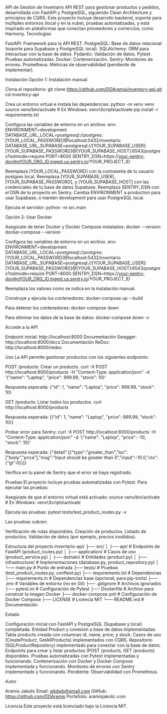 API de Gestión de Inventario
API REST para gestionar productos y pedidos, desarrollada con FastAPI y PostgreSQL, siguiendo Clean Architecture y principios de CQRS. Este proyecto incluye desarrollo backend, soporte para múltiples entornos (local y en la nube), pruebas automatizadas, y está inspirado en plataformas que conectan proveedores y comercios, como Harmony.
Tecnologías

FastAPI: Framework para la API REST.
PostgreSQL: Base de datos relacional (soporte para Supabase y PostgreSQL local).
SQLAlchemy: ORM para interactuar con la base de datos.
Pydantic: Validación de datos.
Pytest: Pruebas automatizadas.
Docker: Contenerización.
Sentry: Monitoreo de errores.
Prometheus: Métricas de observabilidad (pendiente de implementar).

Instalación
Opción 1: Instalación manual

Clona el repositorio:
git clone https://github.com/DDAramis/inventory-api.git
cd inventory-api


Crea un entorno virtual e instala las dependencias:
python -m venv venv
source venv/bin/activate  # En Windows: venv\Scripts\activate
pip install -r requirements.txt


Configura las variables de entorno en un archivo .env:
ENVIRONMENT=development
DATABASE_URL_LOCAL=postgresql://postgres:[YOUR_LOCAL_PASSWORD]@localhost:5432/inventario
DATABASE_URL_SUPABASE=postgresql://[YOUR_SUPABASE_USER]:[YOUR_SUPABASE_PASSWORD]@[YOUR_SUPABASE_HOST]:6543/postgres?sslmode=require
PORT=8000
SENTRY_DSN=https://your-sentry-dsn@oYOUR_ORG_ID.ingest.us.sentry.io/YOUR_PROJECT_ID


Reemplaza [YOUR_LOCAL_PASSWORD] con la contraseña de tu usuario postgres local.
Reemplaza [YOUR_SUPABASE_USER], [YOUR_SUPABASE_PASSWORD], y [YOUR_SUPABASE_HOST] con las credenciales de tu base de datos Supabase.
Reemplaza SENTRY_DSN con el DSN de tu proyecto en Sentry.
Cambia ENVIRONMENT a production para usar Supabase, o mantén development para usar PostgreSQL local.


Ejecuta el servidor:
python -m src.main



Opción 2: Usar Docker

Asegúrate de tener Docker y Docker Compose instalados:
docker --version
docker-compose --version


Configura las variables de entorno en un archivo .env:
ENVIRONMENT=development
DATABASE_URL_LOCAL=postgresql://postgres:[YOUR_LOCAL_PASSWORD]@localhost:5432/inventario
DATABASE_URL_SUPABASE=postgresql://[YOUR_SUPABASE_USER]:[YOUR_SUPABASE_PASSWORD]@[YOUR_SUPABASE_HOST]:6543/postgres?sslmode=require
PORT=8000
SENTRY_DSN=https://your-sentry-dsn@oYOUR_ORG_ID.ingest.us.sentry.io/YOUR_PROJECT_ID


Reemplaza los valores como se indica en la instalación manual.


Construye y ejecuta los contenedores:
docker-compose up --build


Para detener los contenedores:
docker-compose down


Para eliminar los datos de la base de datos:
docker-compose down -v



Accede a la API

Endpoint inicial: http://localhost:8000
Documentación Swagger: http://localhost:8000/docs
Documentación ReDoc: http://localhost:8000/redoc

Uso
La API permite gestionar productos con los siguientes endpoints:

POST /products: Crear un producto.
curl -X POST http://localhost:8000/products -H "Content-Type: application/json" -d '{"name": "Laptop", "price": 999.99, "stock": 10}'

Respuesta esperada:
{"id": 1, "name": "Laptop", "price": 999.99, "stock": 10}


GET /products: Listar todos los productos.
curl http://localhost:8000/products

Respuesta esperada:
[{"id": 1, "name": "Laptop", "price": 999.99, "stock": 10}]


Probar error para Sentry:
curl -X POST http://localhost:8000/products -H "Content-Type: application/json" -d '{"name": "Laptop", "price": -10, "stock": 10}'

Respuesta esperada:
{"detail":[{"type":"greater_than","loc":["body","price"],"msg":"Input should be greater than 0","input":-10.0,"ctx":{"gt":0}}]}

Verifica en tu panel de Sentry que el error se haya registrado.


Pruebas
El proyecto incluye pruebas automatizadas con Pytest. Para ejecutar las pruebas:

Asegúrate de que el entorno virtual está activado:
source venv/bin/activate  # En Windows: venv\Scripts\activate


Ejecuta las pruebas:
pytest tests/test_product_routes.py -v



Las pruebas cubren:

Verificación de rutas disponibles.
Creación de productos.
Listado de productos.
Validación de datos (por ejemplo, precios inválidos).

Estructura del proyecto
inventario-api/
├── src/
│   ├── api/                  # Endpoints de FastAPI (product_routes.py)
│   ├── application/          # Casos de uso (product_service.py)
│   ├── domain/               # Entidades (product.py)
│   ├── infrastructure/       # Implementaciones (database.py, product_repository.py)
│   └── main.py               # Punto de entrada
├── tests/                    # Pruebas (test_product_routes.py, conftest.py)
├── requirements.txt          # Dependencias
├── requirements.in           # Dependencias base (opcional, para pip-tools)
├── .env                      # Variables de entorno (no en Git)
├── .gitignore                # Archivos ignorados
├── pytest.ini                # Configuración de Pytest
├── Dockerfile                # Archivo para construir la imagen Docker
├── docker-compose.yml        # Configuración de Docker Compose
├── LICENSE                   # Licencia MIT
└── README.md                 # Documentación

Estado

Configuración inicial con FastAPI y PostgreSQL (Supabase y local) completada.
Entidad Product y conexión a base de datos implementadas.
Tabla products creada con columnas id, name, price, y stock.
Casos de uso (CreateProduct, GetAllProducts) implementados con CQRS.
Repositorio (SQLProductRepository) implementado para conectar con la base de datos.
Endpoints para crear y listar productos (POST /products, GET /products) disponibles.
Pruebas automatizadas con Pytest implementadas y funcionando.
Contenerización con Docker y Docker Compose implementada y funcionando.
Monitoreo de errores con Sentry implementado y funcionando.
Pendiente: Observabilidad con Prometheus.

Autor

Aramis Jakolic
Email: ajkdwb@gmail.com
GitHub: https://github.com/DDAramis
Portafolio: aramisjakolic.com

Licencia
Este proyecto está licenciado bajo la Licencia MIT.
